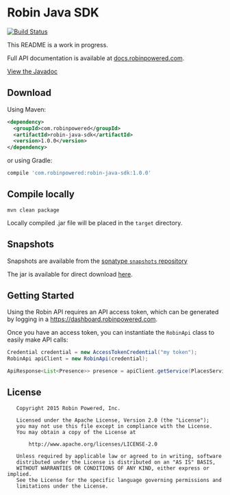 # Robin Java SDK
[![Build Status](https://travis-ci.org/robinpowered/robin-java-sdk.svg?branch=master)](https://travis-ci.org/robinpowered/robin-java-sdk)

This README is a work in progress.

Full API documentation is available at [docs.robinpowered.com](http://docs.robinpowered.com).

[View the Javadoc](http://robinpowered.github.io/robin-java-sdk/javadoc)

## Download

Using Maven:

```xml
<dependency>
  <groupId>com.robinpowered</groupId>
  <artifactId>robin-java-sdk</artifactId>
  <version>1.0.0</version>
</dependency>
```

or using Gradle:

```groovy
compile 'com.robinpowered:robin-java-sdk:1.0.0'
```

## Compile locally
```
mvn clean package
```

Locally compiled .jar file will be placed in the `target` directory.

## Snapshots

Snapshots are available from the
[sonatype `snapshots` repository](https://oss.sonatype.org/content/repositories/snapshots/) 

The jar is available for direct download [here](https://oss.sonatype.org/content/repositories/snapshots/com/robinpowered/robin-java-sdk/).

## Getting Started

Using the Robin API requires an API access token, which can be generated by logging in a https://dashboard.robinpowered.com.

Once you have an access token, you can instantiate the `RobinApi` class to easily make API calls:

```java
Credential credential = new AccessTokenCredential("my token");
RobinApi apiClient = new RobinApi(credential);

ApiResponse<List<Presence>> presence = apiClient.getService(PlacesService.class).getPresence(mySpaceId).getData();
```


## License


       Copyright 2015 Robin Powered, Inc.

       Licensed under the Apache License, Version 2.0 (the "License");
       you may not use this file except in compliance with the License.
       You may obtain a copy of the License at

           http://www.apache.org/licenses/LICENSE-2.0

       Unless required by applicable law or agreed to in writing, software
       distributed under the License is distributed on an "AS IS" BASIS,
       WITHOUT WARRANTIES OR CONDITIONS OF ANY KIND, either express or implied.
       See the License for the specific language governing permissions and
       limitations under the License.
